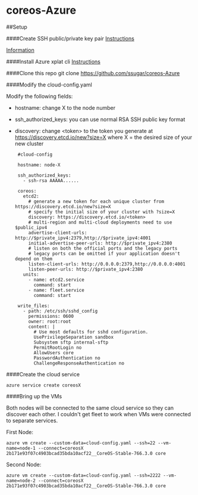 # coreos-Azure

##Setup

####Create SSH public/private key pair
[Instructions](https://winscp.net/eng/docs/ui_puttygen)

[Information](http://the.earth.li/~sgtatham/putty/0.60/htmldoc/Chapter8.html)

####Install Azure xplat cli
[Instructions](https://azure.microsoft.com/en-us/documentation/articles/xplat-cli/)

####Clone this repo
	git clone https://github.com/ssugar/coreos-Azure

####Modify the cloud-config.yaml

Modify the following fields:
 - hostname: change X to the node number
 - ssh_authorized_keys: you can use normal RSA SSH public key format
 - discovery: change \<token\> to the token you generate at https://discovery.etcd.io/new?size=X where X = the desired size of your new cluster

		#cloud-config

		hostname: node-X

		ssh_authorized_keys:
		  - ssh-rsa AAAAA......

		coreos:
		  etcd2:
			# generate a new token for each unique cluster from https://discovery.etcd.io/new?size=X
			# specify the initial size of your cluster with ?size=X
			discovery: https://discovery.etcd.io/<token>
			# multi-region and multi-cloud deployments need to use $public_ipv4
			advertise-client-urls: http://$private_ipv4:2379,http://$private_ipv4:4001
			initial-advertise-peer-urls: http://$private_ipv4:2380
			# listen on both the official ports and the legacy ports
			# legacy ports can be omitted if your application doesn't depend on them
			listen-client-urls: http://0.0.0.0:2379,http://0.0.0.0:4001
			listen-peer-urls: http://$private_ipv4:2380
		  units:
			- name: etcd2.service
			  command: start
			- name: fleet.service
			  command: start
		  
		write_files:
		  - path: /etc/ssh/sshd_config
			permissions: 0600
			owner: root:root
			content: |
			  # Use most defaults for sshd configuration.
			  UsePrivilegeSeparation sandbox
			  Subsystem sftp internal-sftp
			  PermitRootLogin no
			  AllowUsers core
			  PasswordAuthentication no
			  ChallengeResponseAuthentication no

####Create the cloud service

    azure service create coreosX

####Bring up the VMs

Both nodes will be connected to the same cloud service so they can discover each other.  I couldn't get fleet to work when VMs were connected to separate services.

First Node:

    azure vm create --custom-data=cloud-config.yaml --ssh=22 --vm-name=node-1 --connect=coreosX 2b171e93f07c4903bcad35bda10acf22__CoreOS-Stable-766.3.0 core

Second Node:

    azure vm create --custom-data=cloud-config.yaml --ssh=2222 --vm-name=node-2 --connect=coreosX 2b171e93f07c4903bcad35bda10acf22__CoreOS-Stable-766.3.0 core
